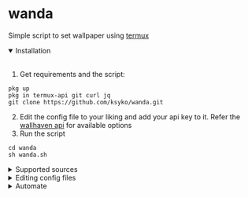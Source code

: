 # wanda
Simple script to set wallpaper using [termux](https://github.com/termux/termux-app)

<details open>
<summary>Installation</summary>
<br>
  
1. Get requirements and the script:
```
pkg up
pkg in termux-api git curl jq
git clone https://github.com/ksyko/wanda.git
```
2. Edit the config file to your liking and add your api key to it. Refer the [wallhaven api](https://wallhaven.cc/help/api#search) for available options
3. Run the script
```
cd wanda
sh wanda.sh
```

</details>

<details>
<summary>Supported sources</summary>
<br>
  
  * [wallhaven](https://wallhaven.cc/)
  * [4chan](https://4chan.org/) thread

</details>

<details>
<summary>Editing config files</summary>
<br>
  
  * wanda
    * source - set source of your wallpaper. [**wallhaven**, chan]
    * screen - screens to set wallpaper. [home, lock, **both**]
  * [wallhaven](https://wallhaven.cc/)
    * all the options are specified [here](https://wallhaven.cc/help/api)
    * api key is **not** mandatory
  * [4chan](https://4chan.org/)
    * board - board where the thread belongs
    * thread - thread number 
    * example: https://boards.4chan.org/wg/thread/7738706
      * board=wg
      * thread=7738706

</details>

<details>
<summary>Automate</summary>
<br>
To set wallpaper at regular intervals automatically:

0. You might have to 'Acquire Wakelock' from the termux notification for this to run properly.
1. Install:
```
pkg in cronie termux-services nano
sv-enable crond 
```
2. Check if crond is running
```
pidof crond
```
3. Edit crontab 
```
crontab -e 
```
4. Set your desired interval [(guide)](https://crontab.guru/#20_4_*_*_*).<br>Example: For hourly:
```
0 * * * *   cd path/to/wanda && $PREFIX/bin/sh wanda.sh
```
5. ctrl+o to save, ctrl+x to exit the editor


</details>

